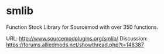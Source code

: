 smlib
=====

Function Stock Library for Sourcemod with over 350 functions.

URL:        http://www.sourcemodplugins.org/smlib/
Discussion: https://forums.alliedmods.net/showthread.php?t=148387
